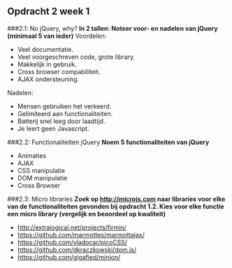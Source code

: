 Opdracht 2 week 1
---

###2.1: No jQuery, why?
**In 2 tallen: Noteer voor- en nadelen van jQuery (minimaal 5 van ieder)**
Voordelen:
* Veel documentatie.
* Veel voorgeschreven code, grote library.
* Makkelijk in gebruik.
* Cross browser compabiliteit.
* AJAX ondersteuning.

Nadelen:
* Mensen gebruiken het verkeerd.
* Gelimiteerd aan functionaliteiten.
* Batterij snel leeg door laadtijd.
* Je leert geen Javascript.

###2.2: Functionaliteiten jQuery
**Noem 5 functionaliteiten van jQuery**
* Animaties
* AJAX
* CSS manipulatie
* DOM manipulatie
* Cross Browser 

###2.3: Micro libraries
**Zoek op http://microjs.com naar libraries voor elke van de functionaliteiten gevonden bij opdracht 1.2. Kies voor elke functie een micro library (vergelijk en beoordeel op kwaliteit)**
* <http://extralogical.net/projects/firmin/>
* <https://github.com/marmottes/marmottajax/>
* <https://github.com/vladocar/picoCSS/>
* <https://github.com/dkraczkowski/dom.js/>
* <https://github.com/gigafied/minion/>